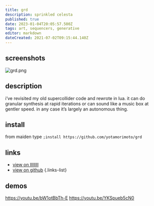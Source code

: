 ```yaml
---
title: grd
description: sprinkled celesta
published: true
date: 2023-01-04T20:05:57.500Z
tags: art, sequencers, generative
editor: markdown
dateCreated: 2021-07-02T09:15:44.140Z
---
```


## screenshots

![grd.png](/community/yota/grd.png)

## description

i’ve revisited my old supercollider code and rewrote in lua. it can do granular synthesis at rapid iterations or can sound like a music box at gentler speed. in any case it’s largely an autonomous thing.

## install

from maiden type
`;install https://github.com/yotamorimoto/grd`

## links

- [view on llllllll](https://llllllll.co/t/grd/33768)
- [view on github](https://github.com/yotamorimoto/grd)
{.links-list}

## demos
https://youtu.be/bW1otBbTh-E
https://youtu.be/YKSpueb5cN0